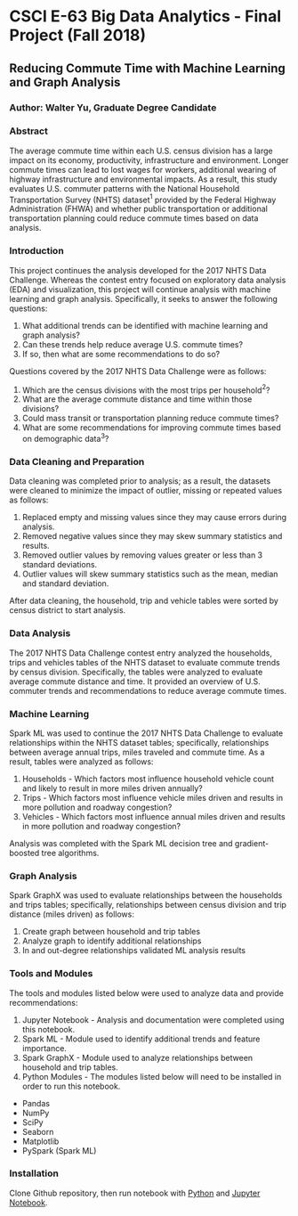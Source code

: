 # CSCI E-63 Big Data Analytics - Final Project (Fall 2018)

## Reducing Commute Time with Machine Learning and Graph Analysis

### Author: Walter Yu, Graduate Degree Candidate

### Abstract

The average commute time within each U.S. census division has a large impact on its economy, productivity, infrastructure and environment. Longer commute times can lead to lost wages for workers, additional wearing of highway infrastructure and environmental impacts. As a result, this study evaluates U.S. commuter patterns with the National Household Transportation Survey (NHTS) dataset$^{1}$ provided by the Federal Highway Administration (FHWA) and whether public transportation or additional transportation planning could reduce commute times based on data analysis.

### Introduction

This project continues the analysis developed for the 2017 NHTS Data Challenge. Whereas the contest entry focused on exploratory data analysis (EDA) and visualization, this project will continue analysis with machine learning and graph analysis. Specifically, it seeks to answer the following questions:

1. What additional trends can be identified with machine learning and graph analysis?
2. Can these trends help reduce average U.S. commute times?
3. If so, then what are some recommendations to do so?

Questions covered by the 2017 NHTS Data Challenge were as follows:

1. Which are the census divisions with the most trips per household$^{2}$?
2. What are the average commute distance and time within those divisions?
3. Could mass transit or transportation planning reduce commute times?
4. What are some recommendations for improving commute times based on demographic data$^{3}$?

### Data Cleaning and Preparation

Data cleaning was completed prior to analysis; as a result, the datasets were cleaned to minimize the impact of outlier, missing or repeated values as follows:

1. Replaced empty and missing values since they may cause errors during analysis.
2. Removed negative values since they may skew summary statistics and results.
3. Removed outlier values by removing values greater or less than 3 standard deviations.
4. Outlier values will skew summary statistics such as the mean, median and standard deviation.

After data cleaning, the household, trip and vehicle tables were sorted by census district to start analysis.

### Data Analysis

The 2017 NHTS Data Challenge contest entry analyzed the households, trips and vehicles tables of the NHTS dataset to evaluate commute trends by census division. Specifically, the tables were analyzed to evaluate average commute distance and time. It provided an overview of U.S. commuter trends and recommendations to reduce average commute times.

### Machine Learning

Spark ML was used to continue the 2017 NHTS Data Challenge to evaluate relationships within the NHTS dataset tables; specifically, relationships between average annual trips, miles traveled and commute time. As a result, tables were analyzed as follows:

1. Households - Which factors most influence household vehicle count and likely to result in more miles driven annually?
2. Trips - Which factors most influence vehicle miles driven and results in more pollution and roadway congestion?
3. Vehicles - Which factors most influence annual miles driven and results in more pollution and roadway congestion?

Analysis was completed with the Spark ML decision tree and gradient-boosted tree algorithms.

### Graph Analysis

Spark GraphX was used to evaluate relationships between the households and trips tables; specifically, relationships between census division and trip distance (miles driven) as follows:

1. Create graph between household and trip tables
2. Analyze graph to identify additional relationships
3. In and out-degree relationships validated ML analysis results

### Tools and Modules

The tools and modules listed below were used to analyze data and provide recommendations:

1. Jupyter Notebook - Analysis and documentation were completed using this notebook.
2. Spark ML - Module used to identify additional trends and feature importance.
3. Spark GraphX - Module used to analyze relationships between household and trip tables.
4. Python Modules - The modules listed below will need to be installed in order to run this notebook.

  * Pandas
  * NumPy
  * SciPy
  * Seaborn
  * Matplotlib
  * PySpark (Spark ML)

### Installation
Clone Github repository, then run notebook with [Python](https://www.python.org/) and [Jupyter Notebook](https://jupyter.org/).
